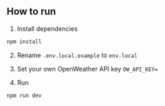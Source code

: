 ## How to run
1. Install dependencies
```bash
npm install
```

2. Rename `.env.local.example` to `env.local`

3. Set your own OpenWeather API key `OW_API_KEY=`

4. Run
```bash
npm run dev
```
